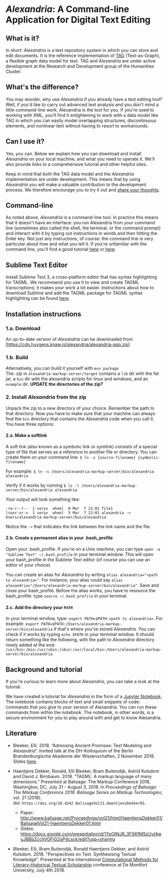 # _Alexandria_: A Command-line Application for Digital Text Editing

## What is it?
In short: _Alexandria_ is a text repository system in which you can store and edit documents. It is the reference implementation of [TAG](https://github.com/HuygensING/TAG) (Text-as-Graph), a flexible graph data model for text. TAG and _Alexandria_ are under active development at the Research and Development group of the Humanities Cluster.

## What's the difference?
You may wonder, why use _Alexandria_ if you already have a text editing tool? Well, if you'd like to carry out advanced text analysis and you don't mind a little command-line work, Alexandria is the tool for you. If you're used to working with XML, you'll find it enlightening to work with a data model like TAG in which you can easily model overlapping structures, discontinuous elements, and nonlinear text without having to resort to workarounds.

## Can I use it?
Yes, you can. Below we explain how you can download and install _Alexandria_ on your local machine, and what you need to operate it. We'll also provide links to a comprehensive tutorial and other helpful sites.

Keep in mind that both the TAG data model and the _Alexandria_ implementation are under development. This means that by using _Alexandria_ you will make a valuable contribution to the development process. We therefore encourage you to try it out and [share your thoughts](mailto:research-development@di.huc.knaw.nl).

## Command-line
As noted above, _Alexandria_ is a command-line tool. In practice this means that it doesn't have an interface: you run Alexandria from your command line (sometimes also called the shell, the terminal, or the command prompt) and interact with it by typing out instructions in words and then hitting the Enter key. Not just any instructions, of course: the command line is very particular about how and what you tell it. If you're unfamiliar with the command line, you'll find a good tutorial [here](http://nbviewer.jupyter.org/github/DiXiT-eu/collatex-tutorial/blob/master/unit1/Command_line.ipynb) or [here](https://pittsburgh-neh-institute.github.io/Institute-Materials-2017/schedule/week_1/command_resources.html). 

## Sublime Text Editor
Install Sublime Text 3, a cross-platform editor that has syntax highlighting for TAGML. We recommend you use it to view and create TAGML transcriptions; it makes your work a lot easier. Instructions about how to download Sublime and add the TAGML package for TAGML syntax highlighting can be found [here](https://github.com/HuygensING/TAG/blob/develop/TAGML/syntax-hilite.README.md).

## Installation instructions

### 1.a. Download
An up-to-date version of _Alexandria_ can be downloaded from [https://cdn.huygens.knaw.nl/alexandria/alexandria-app.zip]

### 1.b. Build
Alternatively, you can build it yourself with `mvn package`  
The .zip in `alexandria-markup-server/target` contains a `lib` dir with the fat jar,  a `bin` dir with the alexandria scripts for linux and windows, and an `example` dir. **UPDATE the directories of the zip?**

### 2. Install _Alexandria_ from the zip

Unpack the zip to a new directory of your choice. Remember the path to that directory. Now you have to make sure that your machine can always find the `bin` directory that contains the _Alexandria_ code when you call it. You have three options:

#### 2.a. Make a softlink
A soft link (also known as a symbolic link or symlink) consists of a special type of file that serves as a reference to another file or directory. You can create them on your command line: 
`$ ln -s {source-filename} {symbolic-filename}`

For example: 
`$ ln -s /Users/alexandria-markup-server/bin/alexandria alexandria`

Verify if it works by running 
`$ ls -l /Users/alexandria-markup-server/bin/alexandria alexandria`

Your output will look something like:
```
-rw-r--r--  1 veryv  wheel  0 Mar  7 22:01 file1
lrwxr-xr-x  1 veryv  wheel  5 Mar  7 22:01 alexandria -> Users/alexandria-markup-server/bin/alexandria
```

Notice the `->` that indicates the link between the link name and the file.

#### 2.b. Create a permanent alias in your .bash_profile
Open your .bash_profile. If you're on a Unix machine, you can type `open -a "Sublime Text" ~/.bash_profile` in your terminal window. This will open your bash_profile in the Sublime Text editor (of course you can use an editor of your choice).  

You can create an alias for _Alexandria_ by writing `alias alexandria="<path to alexandria>"`. For instance, your alias could say `alias alexandria="/Users/alexandria-markup-server/bin/alexandria"`. Save and close your bash_profile. Before the alias works, you have to resource the bash_profile: type `source ~/.bash_profile` in your terminal.

#### 2.c. Add the directory your `PATH`
In your terminal window, type: `export PATH=$PATH:<path to alexandria>`. For example: `export PATH=$PATH:/Users/alexandria-markup-server/bin/alexandria` if that's where you've stored _Alexandria_. You can check if it works by typing `echo $PATH` in your terminal window. It should return something like the following, with the path to _Alexandria_ directory newly added at the end:
`/usr/bin:/bin:/usr/sbin:/sbin:/usr/local/bin:/Users/alexandria-markup-server/bin/alexandria`

## Background and tutorial
If you're curious to learn more about _Alexandria_, you can take a look at the tutorial. 

We have created a tutorial for _Alexandria_ in the form of a [Jupyter Notebook](http://nbviewer.jupyter.org/github/DiXiT-eu/collatex-tutorial/blob/master/unit1/Jupyter_notebook.ipynb). The notebook contains blocks of text and small snippets of code: commands that you give to your version of Alexandria. You can run these commands from within the notebook. The notebook, in other words, is a secure environment for you to play around with and get to know Alexandria. 

## Literature

* Bleeker, Elli. 2018. “Adressing Ancient Promises: Text Modeling and _Alexandria_”. Invited talk at the DH-Kolloquium of the Berlin Brandenburgische Akademie der Wissenschaften, 2 November 2018. Slides [here](https://edoc.bbaw.de/frontdoor/index/index/searchtype/latest/docId/2932/).
 
* Haentjens Dekker, Ronald, Elli Bleeker, Bram Buitendijk, Astrid Kulsdom and David J. Birnbaum. 2018. “TAGML: A markup language of many dimensions.” Presented at Balisage: The Markup Conference 2018, Washington, DC, July 31 - August 3, 2018. In _Proceedings of Balisage: The Markup Conference 2018. Balisage Series on Markup Technologies_, vol. 21 (2018).   
doi: `https://doi.org/10.4242 BalisageVol21.HaentjensDekker01.`
	* Paper: <http://www.balisage.net/Proceedings/vol21/html/HaentjensDekker01/BalisageVol21-HaentjensDekker01.html>
	* Slides: <https://docs.google.com/presentation/d/1TpOtNJR_3FSKfMSzUvI4wuJBBbZcchVGFjG2qP4csck/edit?usp=sharing>

* Bleeker, Elli, Bram Buitendijk, Ronald Haentjens Dekker, and Astrid Kulsdom. 2018. "Perspectives on Text. Synthesising Textual Knowledge". Presented at the international [Computational Methods for Literary-Historical Textual Scholarship](http://cts.dmu.ac.uk/events/CMLHTS/) conference at De Montfort University, July 4th 2018.
